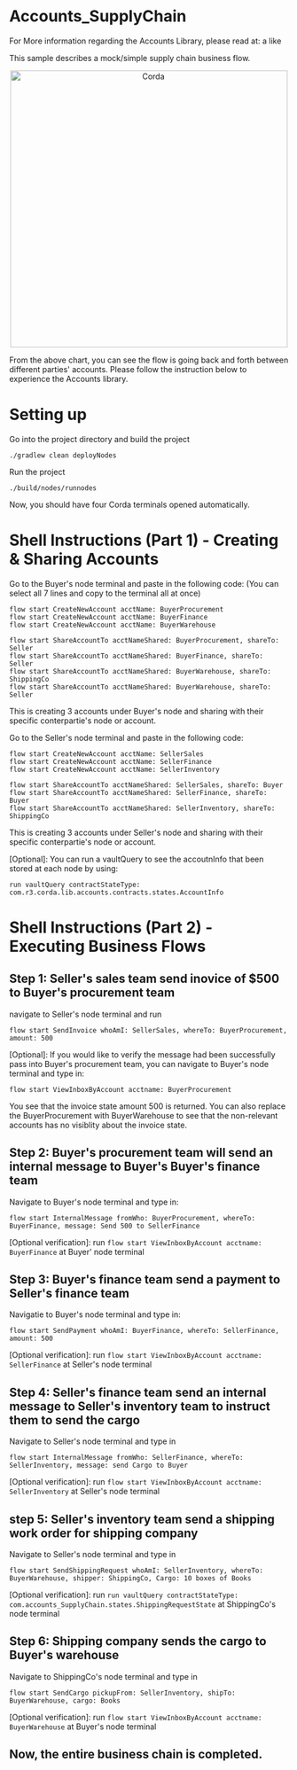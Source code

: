 # Accounts_SupplyChain

For More information regarding the Accounts Library, please read at: a like 

This sample describes a mock/simple supply chain business flow.

<p align="center">
  <img src="https://raw.githubusercontent.com/peterli-r3/Accounts_SupplyChain/master/Business%20Flow.png" alt="Corda" width="500">
</p>
From the above chart, you can see the flow is going back and forth between different parties' accounts. Please follow the instruction below to experience the Accounts library. 

# Setting up
Go into the project directory and build the project
```
./gradlew clean deployNodes
```
Run the project
```
./build/nodes/runnodes
```
Now, you should have four Corda terminals opened automatically.

# Shell Instructions (Part 1) - Creating & Sharing Accounts
Go to the Buyer's node terminal and paste in the following code: (You can select all 7 lines and copy to the terminal all at once)
```
flow start CreateNewAccount acctName: BuyerProcurement
flow start CreateNewAccount acctName: BuyerFinance
flow start CreateNewAccount acctName: BuyerWarehouse

flow start ShareAccountTo acctNameShared: BuyerProcurement, shareTo: Seller
flow start ShareAccountTo acctNameShared: BuyerFinance, shareTo: Seller
flow start ShareAccountTo acctNameShared: BuyerWarehouse, shareTo: ShippingCo
flow start ShareAccountTo acctNameShared: BuyerWarehouse, shareTo: Seller
```
This is creating 3 accounts under Buyer's node and sharing with their specific conterpartie's node or account.

Go to the Seller's node terminal and paste in the following code: 
```
flow start CreateNewAccount acctName: SellerSales
flow start CreateNewAccount acctName: SellerFinance
flow start CreateNewAccount acctName: SellerInventory

flow start ShareAccountTo acctNameShared: SellerSales, shareTo: Buyer
flow start ShareAccountTo acctNameShared: SellerFinance, shareTo: Buyer
flow start ShareAccountTo acctNameShared: SellerInventory, shareTo: ShippingCo
```
This is creating 3 accounts under Seller's node and sharing with their specific conterpartie's node or account.

[Optional]: You can run a vaultQuery to see the accoutnInfo that been stored at each node by using: 
```
run vaultQuery contractStateType: com.r3.corda.lib.accounts.contracts.states.AccountInfo
```
# Shell Instructions (Part 2) - Executing Business Flows
## Step 1: Seller's sales team send inovice of $500 to Buyer's procurement team
navigate to Seller's node terminal and run
```
flow start SendInvoice whoAmI: SellerSales, whereTo: BuyerProcurement, amount: 500 
```
[Optional]: If you would like to verify the message had been successfully pass into Buyer's procurement team, you can navigate to Buyer's node terminal and type in: 
```
flow start ViewInboxByAccount acctname: BuyerProcurement
```
You see that the invoice state amount 500 is returned. You can also replace the BuyerProcurement with BuyerWarehouse to see that the non-relevant accounts has no visiblity about the invoice state. 

## Step 2: Buyer's procurement team will send an internal message to Buyer's Buyer's finance team
Navigate to Buyer's node terminal and type in: 
```
flow start InternalMessage fromWho: BuyerProcurement, whereTo: BuyerFinance, message: Send 500 to SellerFinance
```
[Optional verification]: run ```flow start ViewInboxByAccount acctname: BuyerFinance``` at Buyer' node terminal

## Step 3: Buyer's finance team send a payment to Seller's finance team
Navigatie to Buyer's node terminal and type in:
```
flow start SendPayment whoAmI: BuyerFinance, whereTo: SellerFinance, amount: 500
```
[Optional verification]: run ```flow start ViewInboxByAccount acctname: SellerFinance``` at Seller's node terminal 

## Step 4: Seller's finance team send an internal message to Seller's inventory team to instruct them to send the cargo
Navigate to Seller's node terminal and type in
```
flow start InternalMessage fromWho: SellerFinance, whereTo: SellerInventory, message: send Cargo to Buyer
```
[Optional verification]: run ```flow start ViewInboxByAccount acctname: SellerInventory``` at Seller's node terminal 

## step 5: Seller's inventory team send a shipping work order for shipping company 
Navigate to Seller's node terminal and type in
```
flow start SendShippingRequest whoAmI: SellerInventory, whereTo: BuyerWarehouse, shipper: ShippingCo, Cargo: 10 boxes of Books
```
[Optional verification]: run ```run vaultQuery contractStateType: com.accounts_SupplyChain.states.ShippingRequestState``` at ShippingCo's node terminal 

## Step 6: Shipping company sends the cargo to Buyer's warehouse
Navigate to ShippingCo's node terminal and type in
```
flow start SendCargo pickupFrom: SellerInventory, shipTo: BuyerWarehouse, cargo: Books
```
[Optional verification]: run ```flow start ViewInboxByAccount acctname: BuyerWarehouse``` at Buyer's node terminal 

## Now, the entire business chain is completed. 




